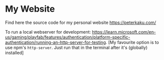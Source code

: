 # My Website

Find here the source code for my personal website https://peterkaku.com/

To run a local webserver for development: https://learn.microsoft.com/en-us/gaming/playfab/features/authentication/platform-specific-authentication/running-an-http-server-for-testing. [My favourite option is to use npm's `http-server`. Just run that in the terminal after it's (globally) installed]
